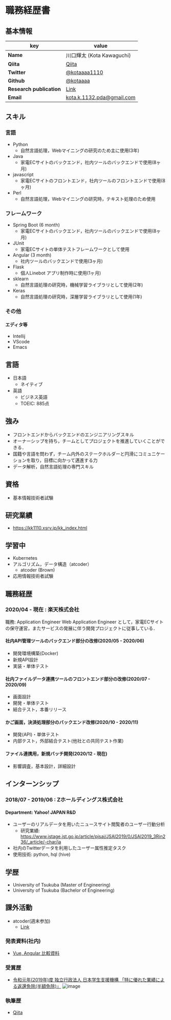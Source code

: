 # 職務経歴書

## 基本情報

|key|value|
|---|-----|
|**Name**|川口輝太 (Kota Kawaguchi)|
|**Qiita**|[Qiita](https://qiita.com/kotaaaa)|
|**Twitter**|[@kotaaaa1110](https://twitter.com/kotaaaa1110)|
|**Github**|[@kotaaaa](https://github.com/kotaaaa)|
|**Research publication**|[Link](https://kk1110.xsrv.jp/kk_index.html)|
|**Email**|kota.k.1132.pda@gmail.com|

## スキル
### 言語
- Python
  -  自然言語処理，Webマイニングの研究のため主に使用(3年)
- Java
   - 家電ECサイトのバックエンド，社内ツールのバックエンドで使用(8ヶ月)
- javascript 
  - 家電ECサイトのフロントエンド，社内ツールのフロントエンドで使用(8ヶ月)
- Perl
  - 自然言語処理，Webマイニングの研究時，テキスト処理のため使用

### フレームワーク
- Spring Boot (6 month)
  - 家電ECサイトのバックエンド，社内ツールのバックエンドで使用(8ヶ月)
- JUnit
  - 家電ECサイトの単体テストフレームワークとして使用
- Angular (3 month)
  - 社内ツールのバックエンドで使用(3ヶ月)
- Flask
  - 個人Linebot アプリ制作時に使用(1ヶ月)
- sklearn
  - 自然言語処理の研究時，機械学習ライブラリとして使用(2年)
- Keras
  - 自然言語処理の研究時，深層学習ライブラリとして使用(1年)

### その他

#### エディタ等
- Intellij
- VScode
- Emacs

## 言語

- 日本語
  - ネイティブ
- 英語
  - ビジネス英語
  - TOEIC: 885点

## 強み
- フロントエンドからバックエンドのエンジニアリングスキル
- オーナーシップを持ち，チームとしてプロジェクトを推進していくことができる．
- 国籍や言語を問わず，チーム内外のステークホルダーと円滑にコミュニケーションを取り，目標に向かって邁進する力
- データ解析，自然言語処理の専門スキル

<!-- ## やったことはないが興味があるもの -->
<!-- Kubernetes -->

## 資格
- 基本情報技術者試験

## 研究業績
- https://kk1110.xsrv.jp/kk_index.html

## 学習中
- Kubernetes
- アルゴリズム，データ構造（atcoder）
  - atcoder (Brown)
- 応用情報技術者試験

## 職務経歴

### 2020/04 - 現在 : 楽天株式会社

職務: Application Engineer
Web Application Engineer として，家電ECサイトの保守運営，またサービスの発展に伴う開発プロジェクトに従事している．

#### 社内API管理ツールのバックエンド部分の改修(2020/05 - 2020/06)
- 開発環境構築(Docker)
- 新規API設計
- 実装・単体テスト

#### 社内ファイルデータ連携ツールのフロントエンド部分の改修(2020/07 - 2020/09)
- 画面設計
- 開発・単体テスト
- 結合テスト，本番リリース

#### かご画面，決済処理部分のバックエンド改修(2020/10 - 2020/11)
- 開発(API)・単体テスト
- 内部テスト，外部結合テスト(他社との共同テスト作業)

#### ファイル連携用，新規バッチ開発(2020/12 - 現在)
- 影響調査，基本設計，詳細設計

<!-- ## 課外活動 -->

<!-- ### 社外プロジェクト -->
<!-- * [運営に携わっているコミュニティ](そのコミュニティのconnpassやカンファレンスページのリンクとか) -->
<!-- * [副業で携わっているサービス](そのサービスのランディングページのリンクとか) -->

## **インターンシップ**
### 2018/07 - 2019/06 : Zホールディングス株式会社
#### Department: **Yahoo! JAPAN R&D**
- ユーザーのリアルデータを用いたニュースサイト閲覧者のユーザー行動分析
  - 研究業績: https://www.jstage.jst.go.jp/article/pjsai/JSAI2019/0/JSAI2019_3Rin236/_article/-char/ja
- 社内のTwitterデータを利用したユーザー属性推定タスク
- 使用技術: python, hql (hive)

## **学歴**
- University of Tsukuba (Master of Engineering)
- University of Tsukuba (Bachelor of Engineering)

## 課外活動
- atcoder(週末参加)
  - [Link](https://atcoder.jp/users/kotakota1110)

### 発表資料(社内)
* [Vue, Angular 比較資料](https://docs.google.com/presentation/d/1h_P7dhnW3S0hDDh1SePlVg5xgqcNsKFr04HTVTySlzo/edit?usp=sharing)

### 受賞歴
* [令和元年(2019年)度 独立行政法人 日本学生支援機構 「特に優れた業績による返還免除(半額免除)」](https://www.jasso.go.jp/shogakukin/taiyochu/gyosekimenjyo/index.html)
![image](https://user-images.githubusercontent.com/25422441/103165140-4a401380-4857-11eb-907d-457b28af81c6.png)


### 執筆歴
* [Qiita](https://qiita.com/kotaaaa)
